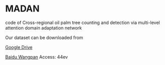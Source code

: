 # MADAN
code of Cross-regional oil palm tree counting and detection via multi-level attention domain adaptation network

Our dataset can be downloaded from

[Google Drive](https://drive.google.com/file/d/1SDy7oRbkFy8wgri0tU-i4Tux6nAc_Q6_/view?usp=sharing)

[Baidu Wangpan](https://pan.baidu.com/s/1VAf06_3UolA1zEpHDcAUFA)  Access: 44ev 
